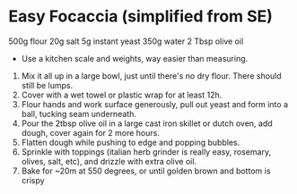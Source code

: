 Easy Focaccia (simplified from SE)
=============
500g flour
20g salt
5g instant yeast
350g water
2 Tbsp olive oil

* Use a kitchen scale and weights, way easier than measuring.

1. Mix it all up in a large bowl, just until there's no dry flour.  There should still be lumps.
2. Cover with a wet towel or plastic wrap for at least 12h.
3. Flour hands and work surface generously, pull out yeast and form into a ball, tucking seam underneath.
4. Pour the 2tbsp olive oil in a large cast iron skillet or dutch oven, add dough, cover again for 2 more hours.
5. Flatten dough while pushing to edge and popping bubbles.
6. Sprinkle with toppings (italian herb grinder is really easy, rosemary, olives, salt, etc), and drizzle with extra olive oil.
7. Bake for ~20m at 550 degrees, or until golden brown and bottom is crispy
